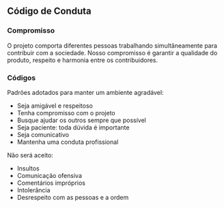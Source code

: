 ## Código de Conduta

### Compromisso
O projeto comporta diferentes pessoas trabalhando simultâneamente para contribuir com a sociedade. Nosso compromisso é garantir a qualidade do produto, respeito e harmonia entre os contribuidores.

### Códigos
Padrões adotados para manter um ambiente agradável:
<ul>
    <li>Seja amigável e respeitoso</li>
    <li>Tenha compromisso com o projeto</li>
    <li>Busque ajudar os outros sempre que possível</li>
    <li>Seja paciente: toda dúvida é importante</li>
    <li>Seja comunicativo</li>
    <li>Mantenha uma conduta profissional</li>
</ul>

Não será aceito:
<ul>
    <li>Insultos</li>
    <li>Comunicação ofensiva</li>
    <li>Comentários impróprios</li>
    <li>Intolerância</li>
    <li>Desrespeito com as pessoas e a ordem</li>
</ul>